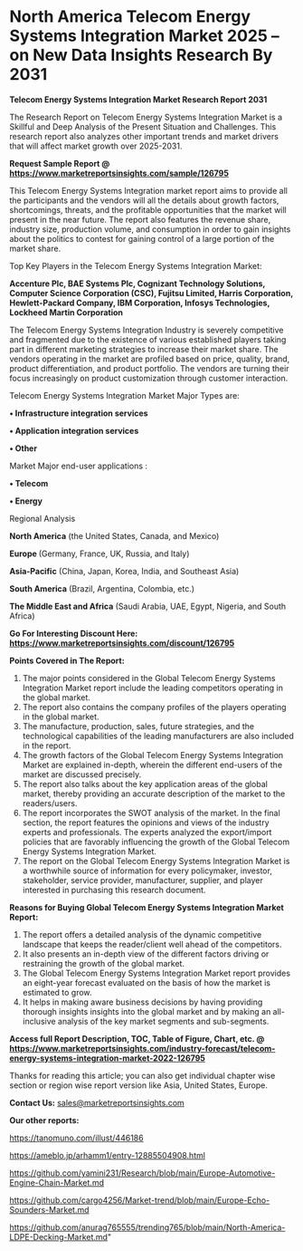# North America Telecom Energy Systems Integration Market 2025 – on New Data Insights Research By 2031

<strong>Telecom Energy Systems Integration Market Research Report 2031</strong>

The Research Report on Telecom Energy Systems Integration Market is a Skillful and Deep Analysis of the Present Situation and Challenges. This research report also analyzes other important trends and market drivers that will affect market growth over 2025-2031.

<strong>Request Sample Report @ <a href=https://www.marketreportsinsights.com/sample/126795>https://www.marketreportsinsights.com/sample/126795</a></strong>

This Telecom Energy Systems Integration market report aims to provide all the participants and the vendors will all the details about growth factors, shortcomings, threats, and the profitable opportunities that the market will present in the near future. The report also features the revenue share, industry size, production volume, and consumption in order to gain insights about the politics to contest for gaining control of a large portion of the market share.

Top Key Players in the Telecom Energy Systems Integration Market:

<strong>Accenture Plc, BAE Systems Plc, Cognizant Technology Solutions, Computer Science Corporation (CSC), Fujitsu Limited, Harris Corporation, Hewlett-Packard Company, IBM Corporation, Infosys Technologies, Lockheed Martin Corporation</strong>

The Telecom Energy Systems Integration Industry is severely competitive and fragmented due to the existence of various established players taking part in different marketing strategies to increase their market share. The vendors operating in the market are profiled based on price, quality, brand, product differentiation, and product portfolio. The vendors are turning their focus increasingly on product customization through customer interaction.

Telecom Energy Systems Integration Market Major Types are:

<strong>• Infrastructure integration services

• Application integration services

• Other</strong>

Market Major end-user applications :

<strong>• Telecom

• Energy</strong>

Regional Analysis

</u><strong><b>North America</b></strong> (the United States, Canada, and Mexico)

<strong><b>Europe </b></strong>(Germany, France, UK, Russia, and Italy)

<strong><b>Asia-Pacific</b></strong> (China, Japan, Korea, India, and Southeast Asia)

<strong><b>South America</b></strong> (Brazil, Argentina, Colombia, etc.)

<strong><b>The Middle East and Africa</b></strong> (Saudi Arabia, UAE, Egypt, Nigeria, and South Africa)

<strong>Go For Interesting Discount Here: <a href=https://www.marketreportsinsights.com/discount/126795>https://www.marketreportsinsights.com/discount/126795</a></strong>

<strong>Points Covered in The Report:</strong>
<ol>
  <li>The major points considered in the Global Telecom Energy Systems Integration Market report include the leading competitors operating in the global market.</li>
  <li>The report also contains the company profiles of the players operating in the global market.</li>
  <li>The manufacture, production, sales, future strategies, and the technological capabilities of the leading manufacturers are also included in the report.</li>
  <li>The growth factors of the Global Telecom Energy Systems Integration Market are explained in-depth, wherein the different end-users of the market are discussed precisely.</li>
  <li>The report also talks about the key application areas of the global market, thereby providing an accurate description of the market to the readers/users.</li>
  <li>The report incorporates the SWOT analysis of the market. In the final section, the report features the opinions and views of the industry experts and professionals. The experts analyzed the export/import policies that are favorably influencing the growth of the Global Telecom Energy Systems Integration Market.</li>
  <li>The report on the Global Telecom Energy Systems Integration Market is a worthwhile source of information for every policymaker, investor, stakeholder, service provider, manufacturer, supplier, and player interested in purchasing this research document.</li>
</ol>
<strong>Reasons for Buying Global Telecom Energy Systems Integration Market Report:</strong>

<ol>
  <li>The report offers a detailed analysis of the dynamic competitive landscape that keeps the reader/client well ahead of the competitors.</li>
  <li>It also presents an in-depth view of the different factors driving or restraining the growth of the global market.</li>
  <li>The Global Telecom Energy Systems Integration Market report provides an eight-year forecast evaluated on the basis of how the market is estimated to grow.</li>
  <li>It helps in making aware business decisions by having providing thorough insights insights into the global market and by making an all-inclusive analysis of the key market segments and sub-segments.</li>
</ol>
<strong>Access full Report Description, TOC, Table of Figure, Chart, etc. @ <a href=https://www.marketreportsinsights.com/industry-forecast/telecom-energy-systems-integration-market-2022-126795>https://www.marketreportsinsights.com/industry-forecast/telecom-energy-systems-integration-market-2022-126795</a></strong>


Thanks for reading this article; you can also get individual chapter wise section or region wise report version like Asia, United States, Europe.

<strong>Contact Us:</strong>
sales@marketreportsinsights.com

<strong>Our other reports:</strong>

<a href=https://tanomuno.com/illust/446186>https://tanomuno.com/illust/446186</a>

<a href=https://ameblo.jp/arhamm1/entry-12885504908.html>https://ameblo.jp/arhamm1/entry-12885504908.html</a>

<a href=https://github.com/yamini231/Research/blob/main/Europe-Automotive-Engine-Chain-Market.md>https://github.com/yamini231/Research/blob/main/Europe-Automotive-Engine-Chain-Market.md</a>

<a href=https://github.com/cargo4256/Market-trend/blob/main/Europe-Echo-Sounders-Market.md>https://github.com/cargo4256/Market-trend/blob/main/Europe-Echo-Sounders-Market.md</a>

<a href=https://github.com/anurag765555/trending765/blob/main/North-America-LDPE-Decking-Market.md>https://github.com/anurag765555/trending765/blob/main/North-America-LDPE-Decking-Market.md</a>"
